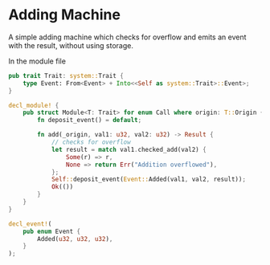 # Adding Machine

A simple adding machine which checks for overflow and emits an event with the result, without using storage.

In the module file

```rust
pub trait Trait: system::Trait {
    type Event: From<Event> + Into<<Self as system::Trait>::Event>;
}

decl_module! {
    pub struct Module<T: Trait> for enum Call where origin: T::Origin {
        fn deposit_event() = default;

        fn add(_origin, val1: u32, val2: u32) -> Result {
            // checks for overflow
            let result = match val1.checked_add(val2) {
                Some(r) => r,
                None => return Err("Addition overflowed"),
            };
            Self::deposit_event(Event::Added(val1, val2, result));
            Ok(())
        }
    }
}

decl_event!(
    pub enum Event {
        Added(u32, u32, u32),
    }
);
```